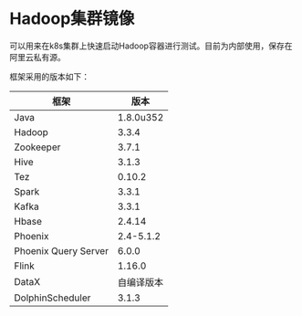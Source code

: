 # Hadoop集群镜像

可以用来在k8s集群上快速启动Hadoop容器进行测试。目前为内部使用，保存在阿里云私有源。

框架采用的版本如下：

| 框架                 | 版本       |
| -------------------- | ---------- |
| Java                 | 1.8.0u352  |
| Hadoop               | 3.3.4      |
| Zookeeper            | 3.7.1      |
| Hive                 | 3.1.3      |
| Tez                  | 0.10.2     |
| Spark                | 3.3.1      |
| Kafka                | 3.3.1      |
| Hbase                | 2.4.14     |
| Phoenix              | 2.4-5.1.2  |
| Phoenix Query Server | 6.0.0      |
| Flink                | 1.16.0     |
| DataX                | 自编译版本 |
| DolphinScheduler     | 3.1.3      |